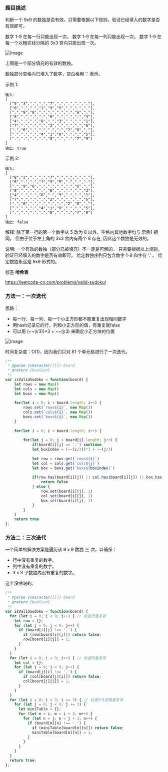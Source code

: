 ### 题目描述

判断一个 9x9 的数独是否有效。只需要根据以下规则，验证已经填入的数字是否有效即可。

数字 1-9 在每一行只能出现一次。
数字 1-9 在每一列只能出现一次。
数字 1-9 在每一个以粗实线分隔的 3x3 宫内只能出现一次。

![image](https://raw.githubusercontent.com/zhl1232/javascript-algorithm/master/static/img/36.png)

上图是一个部分填充的有效的数独。

数独部分空格内已填入了数字，空白格用 '.' 表示。

示例 1:
```
输入:
[
  ["5","3",".",".","7",".",".",".","."],
  ["6",".",".","1","9","5",".",".","."],
  [".","9","8",".",".",".",".","6","."],
  ["8",".",".",".","6",".",".",".","3"],
  ["4",".",".","8",".","3",".",".","1"],
  ["7",".",".",".","2",".",".",".","6"],
  [".","6",".",".",".",".","2","8","."],
  [".",".",".","4","1","9",".",".","5"],
  [".",".",".",".","8",".",".","7","9"]
]
输出: true
```
示例 2:
```
输入:
[
  ["8","3",".",".","7",".",".",".","."],
  ["6",".",".","1","9","5",".",".","."],
  [".","9","8",".",".",".",".","6","."],
  ["8",".",".",".","6",".",".",".","3"],
  ["4",".",".","8",".","3",".",".","1"],
  ["7",".",".",".","2",".",".",".","6"],
  [".","6",".",".",".",".","2","8","."],
  [".",".",".","4","1","9",".",".","5"],
  [".",".",".",".","8",".",".","7","9"]
]
输出: false
```
解释: 除了第一行的第一个数字从 5 改为 8 以外，空格内其他数字均与 示例1 相同。
     但由于位于左上角的 3x3 宫内有两个 8 存在, 因此这个数独是无效的。

说明:
一个有效的数独（部分已被填充）不一定是可解的。
只需要根据以上规则，验证已经填入的数字是否有效即可。
给定数独序列只包含数字 1-9 和字符 '.' 。
给定数独永远是 9x9 形式的。

标签 **哈希表**

https://leetcode-cn.com/problems/valid-sudoku/

### 方法一：一次迭代

思路：
- 每一行、每一列、每一个小正方形都不能重复出现相同数字
- 用hash记录它的行，列和小正方形的值，有重复就false
- 可以用 (~~(i/3))*3 + ~~(j/3) 来确定小正方块的位置

![image](https://raw.githubusercontent.com/zhl1232/javascript-algorithm/master/static/img/36-1.png)

时间复杂度：O(1)，因为我们只对 81 个单元格进行了一次迭代。

```js
/**
 * @param {character[][]} board
 * @return {boolean}
 */
var isValidSudoku = function(board) {
    let rows = new Map()
    let cols = new Map()
    let boxs = new Map() 
    
    for(let i = 0; i < board.length; i++) {
        rows.set(`rows${i}`, new Map())
        cols.set(`cols${i}`, new Map())
        boxs.set(`boxs${i}`, new Map())
    }
    
    for(let i = 0; i < board.length; i++) {
        
        for(let j = 0; j < board[i].length; j++) {
            if(board[i][j] == '.') continue
            let boxIndex = (~~(i/3))*3 + ~~(j/3)
            
            let row = rows.get(`rows${i}`)
            let col = cols.get(`cols${j}`)
            let box = boxs.get(`boxs${boxIndex}`)
            
            if(row.has(board[i][j]) || col.has(board[i][j]) || box.has(board[i][j])) {
                return false
            } else {
                row.set(board[i][j], 1)
                col.set(board[i][j], 1)
                box.set(board[i][j], 1)
            }
        }
    }
    return true
};
```

### 方法二：三次迭代

一个简单的解决方案是遍历该 9 x 9 数独 三 次，以确保：

- 行中没有重复的数字。
- 列中没有重复的数字。
- 3 x 3 子数独内没有重复的数字。

这个没啥说的。

```js
/**
 * @param {character[][]} board
 * @return {boolean}
 */
var isValidSudoku = function(board) {
  for (let i = 0; i < 9; i++) { // 检查行重复项
    let row = {};
    for (let j = 0; j < 9; j++) {
      if (board[i][j] !== '.') {
        if (row[board[i][j]]) return false;
        row[board[i][j]] = 1;
      }
    }
  }
  for (let i = 0; i < 9; i++) { // 检查列重复项
    let col = {};
    for (let j = 0; j < 9; j++) {
      if (board[j][i] !== '.') {
        if (col[board[j][i]]) return false;
        col[board[j][i]] = 1;
      }
    }
  }
  for (let i = 0; i < 9; i += 3) { // 检查3*3宫格重复项
    for (let j = 0; j < 9; j += 3) {
      let miniTable = {};
      for (let m = i; m < i + 3; m++) {
        for (let n = j; n < j + 3; n++) {
          if (board[m][n] !== '.') {
            if (miniTable[board[m][n]]) return false;
            miniTable[board[m][n]] = 1;
          }
        }
      }
    }
  }
  return true;
};
```